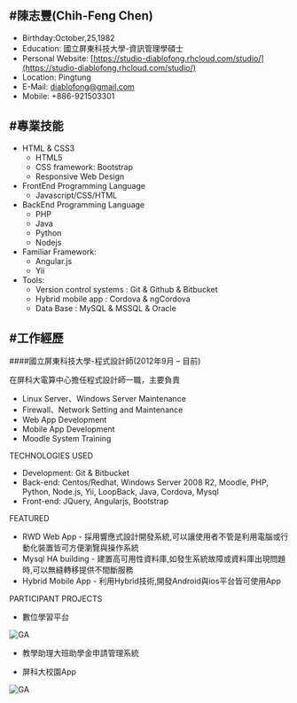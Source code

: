 #陳志豐(Chih-Feng Chen)
-

- Birthday:October,25,1982
- Education: 國立屏東科技大學-資訊管理學碩士
- Personal Website: [https://studio-diablofong.rhcloud.com/studio/](https://studio-diablofong.rhcloud.com/studio/)
- Location: Pingtung
- E-Mail: [diablofong@gmail.com](diablofong@gmail.com)
- Mobile: +886-921503301

#專業技能
-

- HTML & CSS3
	- HTML5
	- CSS framework: Bootstrap
	- Responsive Web Design
- FrontEnd Programming Language
	- Javascript/CSS/HTML
- BackEnd Programming Language
	- PHP
	- Java
	- Python
	- Nodejs
- Familiar Framework:
	- Angular.js
	- Yii 
- Tools:
	- Version control systems : Git & Github & Bitbucket
	- Hybrid mobile app : Cordova & ngCordova
	- Data Base : MySQL & MSSQL & Oracle

#工作經歷
-

####國立屏東科技大學-程式設計師(2012年9月 – 目前)

在屏科大電算中心擔任程式設計師一職，主要負責

- Linux Server、Windows Server Maintenance
- Firewall、Network Setting and Maintenance
- Web App Development
- Mobile App Development
- Moodle System Training

TECHNOLOGIES USED

- Development: Git & Bitbucket
- Back-end: Centos/Redhat, Windows Server 2008 R2, Moodle, PHP, Python, Node.js, Yii, LoopBack, Java, Cordova, Mysql
- Front-end: JQuery, Angularjs, Bootstrap

FEATURED

- RWD Web App - 採用響應式設計開發系統,可以讓使用者不管是利用電腦或行動化裝置皆可方便瀏覽與操作系統
- Mysql HA building - 建置高可用性資料庫,如發生系統故障或資料庫出現問題時,可以無縫轉移提供不間斷服務
- Hybrid Mobile App - 利用Hybrid技術,開發Android與ios平台皆可使用App

PARTICIPANT PROJECTS

- 數位學習平台

![GA](https://www.dropbox.com/s/euz3h9cw3t1lg1y/moodle.png) 

- 教學助理大班助學金申請管理系統

- 屏科大校園App

![GA](https://www.dropbox.com/s/44uhxx9xbmnv7tu/npustapp.png) 



